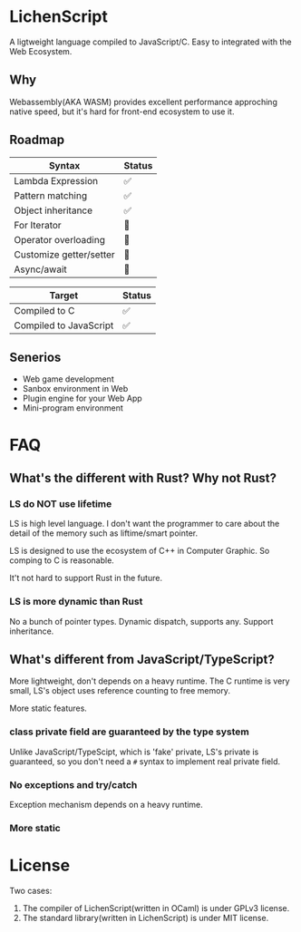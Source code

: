 
# LichenScript

A ligtweight language compiled to JavaScript/C.
Easy to integrated with the Web Ecosystem.

## Why

Webassembly(AKA WASM) provides excellent performance approching native speed, but it's hard for front-end ecosystem to use it.

## Roadmap

| Syntax | Status |
| ------- | ------ |
| Lambda Expression | ✅ |
| Pattern matching | ✅ |
| Object inheritance | ✅ |
| For Iterator | 🔨 |
| Operator overloading | 🔨 |
| Customize getter/setter | 🔨 |
| Async/await | 🔨 |

| Target | Status |
| ------ | ------ |
| Compiled to C | ✅ |
| Compiled to JavaScript | ✅ |

## Senerios

- Web game development
- Sanbox environment in Web
- Plugin engine for your Web App
- Mini-program environment

# FAQ

## What's the different with Rust? Why not Rust?

### LS do NOT use lifetime

LS is high level language.
I don't want the programmer to care about the detail
of the memory such as liftime/smart pointer.

LS is designed to use the ecosystem of C++ in
Computer Graphic. So comping to C is reasonable.

It't not hard to support Rust in the future.

### LS is more dynamic than Rust

No a bunch of pointer types.
Dynamic dispatch, supports any.
Support inheritance.

## What's different from JavaScript/TypeScript?

More lightweight, don't depends on a heavy runtime.
The C runtime is very small, LS's object uses reference
counting to free memory.

More static features.

### class private field are guaranteed by the type system

Unlike JavaScript/TypeScipt, which is 'fake' private,
LS's private is guaranteed, so you don't need a `#` syntax
to implement real private field.

### No exceptions and try/catch

Exception mechanism depends on a heavy runtime.

### More static

# License

Two cases:

1. The compiler of LichenScript(written in OCaml)
   is under GPLv3 license.
2. The standard library(written in LichenScript)
   is under MIT license.

